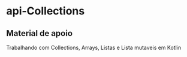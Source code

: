 # api-Collections

<h2>Material de apoio</h2>


Trabalhando com Collections, Arrays, Listas e Lista mutaveis em Kotlin
